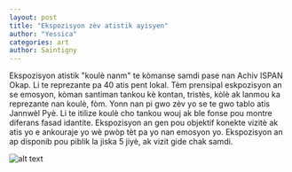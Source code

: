 ```yaml
---
layout: post
title: "Ekspozisyon zèv atistik ayisyen"
author: "Yessica"
categories: art
author: Saintigny
---
```


Ekspozisyon atistik "koulè nanm" te kòmanse samdi pase nan Achiv ISPAN Okap. Li te reprezante pa 40 atis pent lokal. Tèm prensipal eskpozisyon an se emosyon, kòman santiman tankou kè kontan, tristès, kòlè ak lanmou ka reprezante nan koulè, fòm. 
Yonn nan pi gwo zèv yo se te gwo tablo atis Jannwèl Pyè. Li te itilize koulè cho tankou wouj ak ble fonse pou montre diferans fasad idantite. 
Ekspozisyon an gen pou objektif konekte vizitè ak atis yo e ankouraje yo wè pwòp tèt pa yo nan emosyon yo. Ekspozisyon an ap disponib pou piblik la jiska 5 jiyè, ak vizit gide chak samdi. 


![alt text](image9.jpg)



